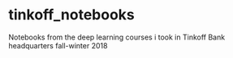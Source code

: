# tinkoff_notebooks
Notebooks from the deep learning courses i took in Tinkoff Bank headquarters fall-winter 2018

